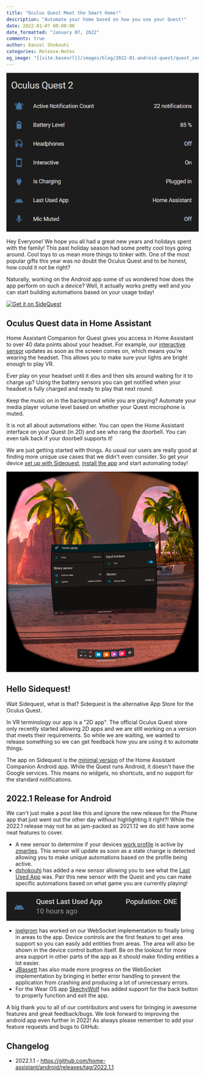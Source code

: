 ```yaml
---
title: "Oculus Quest Meet the Smart Home!"
description: "Automate your home based on how you use your Quest!"
date: 2022-01-07 00:00:00
date_formatted: "January 07, 2022"
comments: true
author: Daniel Shokouhi
categories: Release-Notes
og_image: "{{site.baseurl}}/images/blog/2022-01-android-quest/quest_sensors.png"
---
```



![Screenshot of the Android app](/images/blog/2022-01-android/quest_sensors.png)

Hey Everyone! We hope you all had a great new years and holidays spent with the family! This past holiday season had some pretty cool toys going around. Cool toys to us mean more things to tinker with. One of the most popular gifts this year was no doubt the Oculus Quest and to be honest, how could it not be right?

Naturally, working on the Android app some of us wondered how does the app perform on such a device? Well, it actually works pretty well and you can start building automations based on your usage today!

<a href="https://sidequestvr.com/app/6427/home-assistant" style="display:inline-block"><img width="200" class="download-badge" alt="Get it on SideQuest" src="https://sidequestvr.com/assets/images/branding/Get-it-on-SIDEQUEST.png" style='box-shadow:none;border:0'></a>


## Oculus Quest data in Home Assistant

Home Assistant Companion for Quest gives you access in Home Assistant to over 40 data points about your headset. For example, our [interactive sensor] updates as soon as the screen comes on, which means you're wearing the headset. This allows you to make sure your lights are bright enough to play VR.

Ever play on your headset until it dies and then sits around waiting for it to charge up? Using the battery sensors you can get notified when your headset is fully charged and ready to play that next round.

Keep the music on in the background while you are playing? Automate your media player volume level based on whether your Quest microphone is muted.

It is not all about automations either. You can open the Home Assistant interface on your Quest (in 2D) and see who rang the doorbell. You can even talk back if your doorbell supports it!

We are just getting started with things. As usual our users are really good at finding more unique use cases that we didn't even consider. So get your device [set up with Sidequest], [install the app] and start automating today!

![Screenshot of App on Quest](/images/blog/2022-01-android/app_on_quest.png)

<!--more-->

## Hello Sidequest!

Wait Sidequest, what is that? Sidequest is the alternative App Store for the Oculus Quest.

In VR terminology our app is a "2D app". The official Oculus Quest store only recently started allowing 2D apps and we are still working on a version that meets their requirements. So while we are waiting, we wanted to release something so we can get feedback how you are using it to automate things.

The app on Sidequest is the [minimal version] of the Home Assistant Companion Android app. While the Quest runs Android, it doesn't have the Google services. This means no widgets, no shortcuts, and no support for the standard notifications.

## 2022.1 Release for Android

We can't just make a post like this and ignore the new release for the Phone app that just went out the other day without highlighting it right?! While the 2022.1 release may not be as jam-packed as 2021.12 we do still have some neat features to cover.

-  A new sensor to determine if your devices [work profile] is active by [zmarties]. This sensor will update as soon as a state change is detected allowing you to make unique automations based on the profile being active.
-  [dshokouhi] has added a new sensor allowing you to see what the [Last Used App] was. Pair this new sensor with the Quest and you can make specific automations based on what game you are currently playing!

![Screenshot of Last Used App](/images/blog/2022-01-android/last_used_app.png)

-  [jpelgrom] has worked on our WebSocket implementation to finally bring in areas to the app. Device controls are the first feature to get area support so you can easily add entities from areas. The area will also be shown in the device control button itself. Be on the lookout for more area support in other parts of the app as it should make finding entities a lot easier.
-  [JBassett] has also made more progress on the WebSocket implementation by bringing in better error handling to prevent the application from crashing and producing a lot of unnecessary errors.
-  For the Wear OS app [SkechyWolf] has added support for the back button to properly function and exit the app.

A big thank you to all of our contributors and users for bringing in awesome features and great feedback/bugs. We look forward to improving the android app even further in 2022! As always please remember to add your feature requests and bugs to GitHub.

## Changelog

- 2022.1.1 - https://github.com/home-assistant/android/releases/tag/2022.1.1


[zmarties]: https://github.com/zmarties
[dshokouhi]: https://github.com/dshokouhi
[JBassett]: https://github.com/JBassett
[SkechyWolf]: https://github.com/SkechyWolf
[jpelgrom]: https://github.com/jpelgrom
[set up with Sidequest]: https://sidequestvr.com/setup-howto
[install the app]: https://sidequestvr.com/app/6427/home-assistant
[work profile]: https://companion.home-assistant.io/docs/core/sensors#work-profile-sensor
[Last Used App]: https://companion.home-assistant.io/docs/core/sensors#last-used-app-sensor
[minimal version]: https://companion.home-assistant.io/docs/core/android-flavors
[interactive sensor]: https://companion.home-assistant.io/docs/core/sensors#interactive-sensor
[good lighting]: https://support.oculus.com/articles/headsets-and-accessories/using-your-headset/turn-off-tracking/
